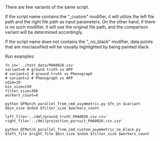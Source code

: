 There are few variants of the same script.

If the script name contains the "_custom" modifier, it will utilize the left file path and the right file path as input parameters. On the other hand, if there is no such modifier, it will use the original file path, and the comparison variant will be determined accordingly.

If the script name does not contains the "_no_black" modifier, data points that are misclassified
will be visually highlighted by being painted black.

Run examples:

````
fn_in='../test_data/PHA0026.csv'
variant=0 # ground truth vs APP
# variant=1 # ground truth vs Phenograph
# variant=2 # Phenograph vs APP
ndim=10
bin_size=150
filter_size=300
workers_count=4

python QFMatch_parallel_from_cmd_asymmetric.py $fn_in $variant $bin_size $ndim $filter_size $workers_count

left_file='../dml/ground_truth_PHA0026.csv.csv'
right_file='../dml/projection_pursuit_PHA0026.csv.csv'

python QFMatch_parallel_from_cmd_custom_asymmetric_no_black.py $left_file $right_file $bin_size $ndim $filter_size $workers_count
````